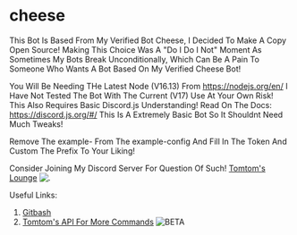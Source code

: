# cheese
This Bot Is Based From My Verified Bot Cheese, I Decided To Make A Copy Open Source!
Making This Choice Was A "Do I Do I Not" Moment As Sometimes My Bots Break Unconditionally, Which Can Be A Pain To Someone Who Wants A Bot Based On My Verified Cheese Bot!

You Will Be Needing THe Latest Node (V16.13) From https://nodejs.org/en/ I Have Not Tested The Bot With The Current (V17) Use At Your Own Risk! This Also Requires Basic Discord.js Understanding! Read On The Docs: https://discord.js.org/#/ This Is A Extremely Basic Bot So It Shouldnt Need Much Tweaks!

Remove The example- From The example-config And Fill In The Token And Custom The Prefix To Your Liking!


Consider Joining My Discord Server For Question Of Such!
[Tomtom's Lounge](https://discord.gg/Wx9MtttyWu) ![.](https://img.shields.io/discord/925819962004750336?style=for-the-badge)


Useful Links:
1. [Gitbash](https://gitforwindows.org/)
2. [Tomtom's API For More Commands](http://tomtomvader298.uk/api/api.html) ![BETA](https://img.shields.io/badge/Status-BETA-purple)

